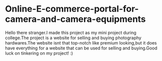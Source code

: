 # Online-E-commerce-portal-for-camera-and-camera-equipments
Hello there stranger.I made this project as my mini project during college.The project is a website for selling and buying photography hardwares.The website isnt that top-notch like premium looking,but it does have everything for a website that can be used for selling and buying.Good luck on tinkering on my project! :)
